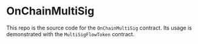 # OnChainMultiSig

This repo is the source code for the `OnChainMultiSig` contract.
Its usage is demonstrated with the `MultiSigFlowToken` contract.
